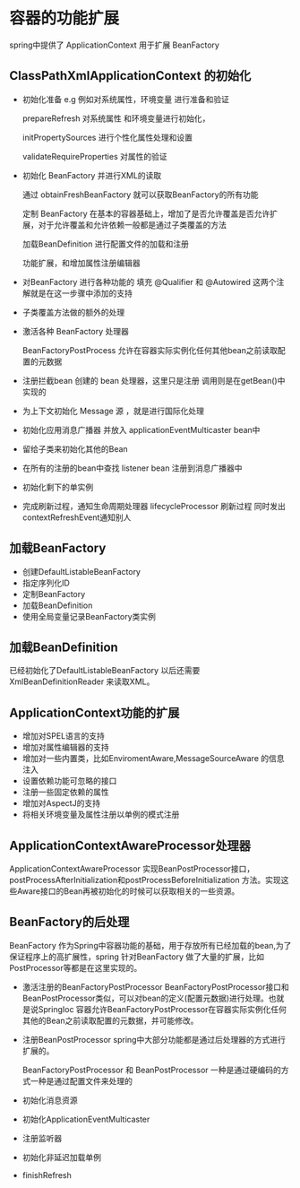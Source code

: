 # 容器的功能扩展
spring中提供了 ApplicationContext 用于扩展 BeanFactory

## ClassPathXmlApplicationContext 的初始化
 - 初始化准备 e.g 例如对系统属性，环境变量 进行准备和验证

    prepareRefresh 对系统属性 和环境变量进行初始化，

    initPropertySources 进行个性化属性处理和设置

    validateRequireProperties 对属性的验证
 - 初始化 BeanFactory 并进行XML的读取

    通过 obtainFreshBeanFactory 就可以获取BeanFactory的所有功能

    定制 BeanFactory 在基本的容器基础上，增加了是否允许覆盖是否允许扩展，对于允许覆盖和允许依赖一般都是通过子类覆盖的方法

    加载BeanDefinition 进行配置文件的加载和注册

    功能扩展，和增加属性注册编辑器

 - 对BeanFactory 进行各种功能的 填充 @Qualifier 和 @Autowired 这两个注解就是在这一步骤中添加的支持
 - 子类覆盖方法做的额外的处理
 - 激活各种 BeanFactory 处理器

    BeanFactoryPostProcess 允许在容器实际实例化任何其他bean之前读取配置的元数据

 - 注册拦截bean 创建的 bean 处理器，这里只是注册 调用则是在getBean()中实现的
 - 为上下文初始化 Message 源 ，就是进行国际化处理

 - 初始化应用消息广播器 并放入 applicationEventMulticaster bean中
 - 留给子类来初始化其他的Bean
 - 在所有的注册的bean中查找 listener bean 注册到消息广播器中
 - 初始化剩下的单实例
 - 完成刷新过程，通知生命周期处理器 lifecycleProcessor 刷新过程 同时发出 contextRefreshEvent通知别人


## 加载BeanFactory
- 创建DefaultListableBeanFactory
- 指定序列化ID
- 定制BeanFactory
- 加载BeanDefinition
- 使用全局变量记录BeanFactory类实例

## 加载BeanDefinition
 已经初始化了DefaultListableBeanFactory 以后还需要 XmlBeanDefinitionReader 来读取XML。

## ApplicationContext功能的扩展
- 增加对SPEL语言的支持
- 增加对属性编辑器的支持
- 增加对一些内置类，比如EnviromentAware,MessageSourceAware 的信息注入
- 设置依赖功能可忽略的接口
- 注册一些固定依赖的属性
- 增加对AspectJ的支持
- 将相关环境变量及属性注册以单例的模式注册

## ApplicationContextAwareProcessor处理器
ApplicationContextAwareProcessor 实现BeanPostProcessor接口，postProcessAfterInitialization和postProcessBeforeInitialization 方法。实现这些Aware接口的Bean再被初始化的时候可以获取相关的一些资源。

## BeanFactory的后处理
BeanFactory 作为Spring中容器功能的基础，用于存放所有已经加载的bean,为了保证程序上的高扩展性，spring 针对BeanFactory 做了大量的扩展，比如PostProcessor等都是在这里实现的。

- 激活注册的BeanFactoryPostProcessor
   BeanFactoryPostProcessor接口和BeanPostProcessor类似，可以对bean的定义(配置元数据)进行处理。也就是说SpringIoc 容器允许BeanFactoryPostProcessor在容器实际实例化任何其他的Bean之前读取配置的元数据，并可能修改。
     
- 注册BeanPostProcessor
   spring中大部分功能都是通过后处理器的方式进行扩展的。

   BeanFactoryPostProcessor 和 BeanPostProcessor 一种是通过硬编码的方式一种是通过配置文件来处理的
- 初始化消息资源
- 初始化ApplicationEventMulticaster
- 注册监听器
- 初始化非延迟加载单例
- finishRefresh